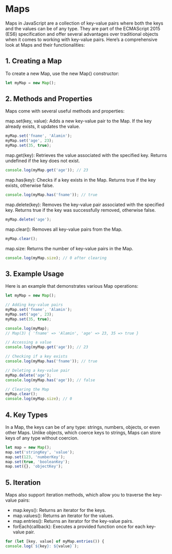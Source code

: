 # Maps

Maps in JavaScript are a collection of key-value pairs where both the keys and the values can be of any type. They are part of the ECMAScript 2015 (ES6) specification and offer several advantages over traditional objects when it comes to working with key-value pairs. Here’s a comprehensive look at Maps and their functionalities:

## 1. Creating a Map
   To create a new Map, use the new Map() constructor:


```Javascript
let myMap = new Map();
```

## 2. Methods and Properties
   
Maps come with several useful methods and properties:

map.set(key, value): Adds a new key-value pair to the Map. If the key already exists, it updates the value.

```Javascript
myMap.set('fname', 'Alamin');
myMap.set('age', 23);
myMap.set(35, true);
```

map.get(key): Retrieves the value associated with the specified key. Returns undefined if the key does not exist.

```Javascript
console.log(myMap.get('age')); // 23
```
map.has(key): Checks if a key exists in the Map. Returns true if the key exists, otherwise false.

```Javascript
console.log(myMap.has('fname')); // true
```

map.delete(key): Removes the key-value pair associated with the specified key. Returns true if the key was successfully removed, otherwise false.

```Javascript
myMap.delete('age');
```

map.clear(): Removes all key-value pairs from the Map.

```Javascript
myMap.clear();
```

map.size: Returns the number of key-value pairs in the Map.

```Javascript
console.log(myMap.size); // 0 after clearing
```

## 3. Example Usage
   
Here is an example that demonstrates various Map operations:

```Javascript
let myMap = new Map();

// Adding key-value pairs
myMap.set('fname', 'Alamin');
myMap.set('age', 23);
myMap.set(35, true);

console.log(myMap);
// Map(3) { 'fname' => 'Alamin', 'age' => 23, 35 => true }

// Accessing a value
console.log(myMap.get('age')); // 23

// Checking if a key exists
console.log(myMap.has('fname')); // true

// Deleting a key-value pair
myMap.delete('age');
console.log(myMap.has('age')); // false

// Clearing the Map
myMap.clear();
console.log(myMap.size); // 0
```


## 4. Key Types
   
In a Map, the keys can be of any type: strings, numbers, objects, or even other Maps. Unlike objects, which coerce keys to strings, Maps can store keys of any type without coercion.

```Javascript
let map = new Map();
map.set('stringKey', 'value');
map.set(123, 'numberKey');
map.set(true, 'booleanKey');
map.set({}, 'objectKey');
```

## 5. Iteration
   
Maps also support iteration methods, which allow you to traverse the key-value pairs:

 - map.keys(): Returns an iterator for the keys.
 - map.values(): Returns an iterator for the values.
 - map.entries(): Returns an iterator for the key-value pairs.
 - forEach(callback): Executes a provided function once for each key-value pair.

```Javascript
for (let [key, value] of myMap.entries()) {
console.log(`${key}: ${value}`);
```
